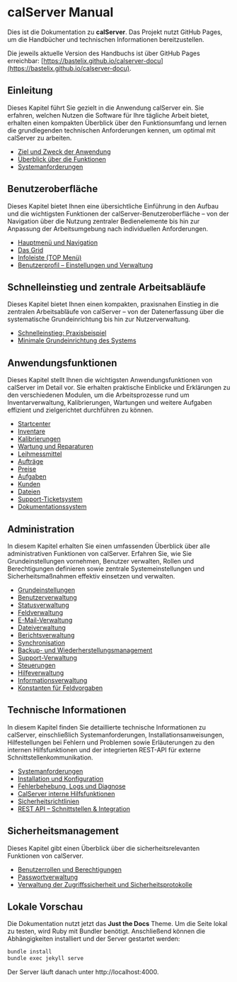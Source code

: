 # calServer Manual

Dies ist die Dokumentation zu **calServer**. Das Projekt nutzt GitHub Pages, um die Handbücher und technischen Informationen bereitzustellen.

Die jeweils aktuelle Version des Handbuchs ist über GitHub Pages erreichbar: [https://bastelix.github.io/calserver-docu](https://bastelix.github.io/calserver-docu).

## Einleitung
Dieses Kapitel führt Sie gezielt in die Anwendung calServer ein. Sie erfahren, welchen Nutzen die Software für Ihre tägliche Arbeit bietet, erhalten einen kompakten Überblick über den Funktionsumfang und lernen die grundlegenden technischen Anforderungen kennen, um optimal mit calServer zu arbeiten.
- [Ziel und Zweck der Anwendung](docs/einleitung/ziel-und-zweck-der-anwendung.md)
- [Überblick über die Funktionen](docs/einleitung/ueberblick-ueber-die-funktionen.md)
- [Systemanforderungen](docs/einleitung/systemanforderungen.md)

## Benutzeroberfläche
Dieses Kapitel bietet Ihnen eine übersichtliche Einführung in den Aufbau und die wichtigsten Funktionen der calServer-Benutzeroberfläche – von der Navigation über die Nutzung zentraler Bedienelemente bis hin zur Anpassung der Arbeitsumgebung nach individuellen Anforderungen.
- [Hauptmenü und Navigation](docs/benutzeroberflaeche/hauptmenue-und-navigation.md)
- [Das Grid](docs/benutzeroberflaeche/das-grid.md)
- [Infoleiste (TOP Menü)](docs/benutzeroberflaeche/infoleiste-top-menue.md)
- [Benutzerprofil – Einstellungen und Verwaltung](docs/benutzeroberflaeche/benutzerprofil-einstellungen-und-verwaltung.md)

## Schnelleinstieg und zentrale Arbeitsabläufe
Dieses Kapitel bietet Ihnen einen kompakten, praxisnahen Einstieg in die zentralen Arbeitsabläufe von calServer – von der Datenerfassung über die systematische Grundeinrichtung bis hin zur Nutzerverwaltung.
- [Schnelleinstieg: Praxisbeispiel](docs/schnelleinstieg-und-zentrale-arbeitsablaeufe/schnelleinstieg-praxisbeispiel.md)
- [Minimale Grundeinrichtung des Systems](docs/schnelleinstieg-und-zentrale-arbeitsablaeufe/minimale-grundeinrichtung-des-systems.md)

## Anwendungsfunktionen
Dieses Kapitel stellt Ihnen die wichtigsten Anwendungsfunktionen von calServer im Detail vor. Sie erhalten praktische Einblicke und Erklärungen zu den verschiedenen Modulen, um die Arbeitsprozesse rund um Inventarverwaltung, Kalibrierungen, Wartungen und weitere Aufgaben effizient und zielgerichtet durchführen zu können.

- [Startcenter](docs/anwendungsfunktionen/startcenter.md)
- [Inventare](docs/anwendungsfunktionen/inventare.md)
- [Kalibrierungen](docs/anwendungsfunktionen/kalibrierungen.md)
- [Wartung und Reparaturen](docs/anwendungsfunktionen/wartung-und-reparaturen.md)
- [Leihmessmittel](docs/anwendungsfunktionen/leihmessmittel.md)
- [Aufträge](docs/anwendungsfunktionen/auftraege.md)
- [Preise](docs/anwendungsfunktionen/preise.md)
- [Aufgaben](docs/anwendungsfunktionen/aufgaben.md)
- [Kunden](docs/anwendungsfunktionen/kunden.md)
- [Dateien](docs/anwendungsfunktionen/dateien.md)
- [Support-Ticketsystem](docs/anwendungsfunktionen/support-ticketsystem.md)
- [Dokumentationssystem](docs/anwendungsfunktionen/dokumentationssystem.md)

## Administration
In diesem Kapitel erhalten Sie einen umfassenden Überblick über alle administrativen Funktionen von calServer. Erfahren Sie, wie Sie Grundeinstellungen vornehmen, Benutzer verwalten, Rollen und Berechtigungen definieren sowie zentrale Systemeinstellungen und Sicherheitsmaßnahmen effektiv einsetzen und verwalten.

- [Grundeinstellungen](docs/administration/grundeinstellungen.md)
- [Benutzerverwaltung](docs/administration/benutzerverwaltung.md)
- [Statusverwaltung](docs/administration/statusverwaltung.md)
- [Feldverwaltung](docs/administration/feldverwaltung.md)
- [E-Mail-Verwaltung](docs/administration/email-verwaltung.md)
- [Dateiverwaltung](docs/administration/dateiverwaltung.md)
- [Berichtsverwaltung](docs/administration/berichtsverwaltung.md)
- [Synchronisation](docs/administration/synchronisation.md)
- [Backup- und Wiederherstellungsmanagement](docs/administration/backup-wiederherstellungsmanagement.md)
- [Support-Verwaltung](docs/administration/support-verwaltung.md)
- [Steuerungen](docs/administration/steuerungen.md)
- [Hilfeverwaltung](docs/administration/hilfeverwaltung.md)
- [Informationsverwaltung](docs/administration/informationsverwaltung.md)
- [Konstanten für Feldvorgaben](docs/administration/konstanten-fuer-feldvorgaben.md)

## Technische Informationen
In diesem Kapitel finden Sie detaillierte technische Informationen zu calServer, einschließlich Systemanforderungen, Installationsanweisungen, Hilfestellungen bei Fehlern und Problemen sowie Erläuterungen zu den internen Hilfsfunktionen und der integrierten REST-API für externe Schnittstellenkommunikation.

- [Systemanforderungen](docs/technische-informationen/systemanforderungen.md)
- [Installation und Konfiguration](docs/technische-informationen/installation-und-konfiguration.md)
- [Fehlerbehebung, Logs und Diagnose](docs/technische-informationen/fehlerbehebung-logs-diagnose.md)
- [CalServer interne Hilfsfunktionen](docs/technische-informationen/calserver-interne-hilfsfunktionen.md)
- [Sicherheitsrichtlinien](docs/technische-informationen/sicherheitsrichtlinien.md)
- [REST API – Schnittstellen & Integration](docs/technische-informationen/rest-api-schnittstellen-integration.md)

## Sicherheitsmanagement
Dieses Kapitel gibt einen Überblick über die sicherheitsrelevanten Funktionen von calServer.
- [Benutzerrollen und Berechtigungen](docs/sicherheitsmanagement/benutzerrollen-und-berechtigungen.md)
- [Passwortverwaltung](docs/sicherheitsmanagement/passwortverwaltung.md)
- [Verwaltung der Zugriffssicherheit und Sicherheitsprotokolle](docs/sicherheitsmanagement/verwaltung-der-zugriffssicherheit-und-sicherheitsprotokolle.md)

## Lokale Vorschau

Die Dokumentation nutzt jetzt das **Just the Docs** Theme. Um die Seite lokal zu testen, wird Ruby mit Bundler benötigt. Anschließend können die Abhängigkeiten installiert und der Server gestartet werden:

```bash
bundle install
bundle exec jekyll serve
```

Der Server läuft danach unter http://localhost:4000.
